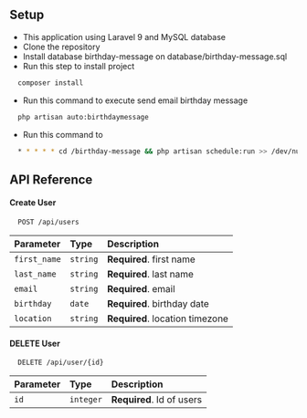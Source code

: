 
## Setup

- This application using Laravel 9 and MySQL database
- Clone the repository
- Install database birthday-message on database/birthday-message.sql
- Run this step to install project
```bash
  composer install
```
- Run this command to execute send email birthday message
```bash
  php artisan auto:birthdaymessage
```
- Run this command to 
```bash
  * * * * * cd /birthday-message && php artisan schedule:run >> /dev/null 2>&1
```

## API Reference

#### Create User

```http
  POST /api/users
```

| Parameter    | Type     | Description                |
| :--------    | :------- | :------------------------- |
| `first_name` | `string` | **Required**. first name |
| `last_name` | `string` | **Required**. last name |
| `email` | `string` | **Required**. email |
| `birthday` | `date` | **Required**. birthday date |
| `location` | `string` | **Required**. location timezone |

#### DELETE User

```http
  DELETE /api/user/{id}
```

| Parameter | Type     | Description                       |
| :-------- | :------- | :-------------------------------- |
| `id`      | `integer` | **Required**. Id of users |



